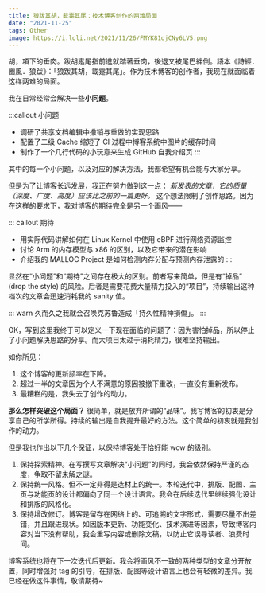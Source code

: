 ```yaml
---
title: 狼跋其胡，載疐其尾：技术博客创作的两难局面
date: "2021-11-25"
tags: Other
image: https://i.loli.net/2021/11/26/FMYK81ojCNy6LV5.png
---
```


胡，項下的垂肉。跋胡疐尾指前進就踏著垂肉，後退又被尾巴絆倒。語本《詩經．豳風．狼跋》：「狼跋其胡，載疐其尾」。作为技术博客的创作者，我现在就面临着这样两难的局面。

<!-- more -->

我在日常经常会解决一些**小问题**。

:::callout 小问题
- 调研了共享文档编辑中撤销与重做的实现思路
- 配置了二级 Cache 缩短了 CI 过程中博客系统中图片的缓存时间
- 制作了一个几行代码的小玩意来生成 GitHub 自我介绍页
:::

其中的每一个小问题，以及对应的解决方法，我都希望有机会能与大家分享。

但是为了让博客长远发展，我正在努力做到这一点： *新发表的文章，它的质量（深度、广度、高度）应该比之前的一篇更好。* 这个想法限制了创作思路。因为在这样的要求下，我对博客的期待完全是另一个画风——

::: callout 期待
- 用实际代码讲解如何在 Linux Kernel 中使用 eBPF 进行网络资源监控
- 讨论 Arm 的内存模型与 x86 的区别，以及它带来的潜在影响
- 介绍我的 MALLOC Project 是如何检测内存分配与预测内存泄露的
:::

显然在“小问题”和“期待”之间存在极大的区别。前者写来简单，但是有“掉品” (drop the style) 的风险。后者是需要花费大量精力投入的“项目”，持续输出这种档次的文章会迅速消耗我的 sanity 值。

::: warn
久而久之我就会召唤克苏鲁造成「持久性精神損傷」。
:::

OK，写到这里我终于可以定义一下现在面临的问题了：因为害怕掉品，所以停止了小问题解决思路的分享。而大项目太过于消耗精力，很难坚持输出。

如你所见：

1. 这个博客的更新频率在下降。
2. 超过一半的文章因为个人不满意的原因被撤下重改，一直没有重新发布。
3. 最糟糕的是，我失去了创作的动力。

**那么怎样突破这个局面？** 很简单，就是放弃所谓的“品味”。我写博客的初衷是分享自己的所学所得。持续的输出是自我提升最好的方法。这个简单的初衷就是我创作的动力。

但是我也作出以下几个保证，以保持博客处于恰好能 wow 的级别。

1. 保持探索精神。在写撰写文章解决“小问题”的同时，我会依然保持严谨的态度，争取不留未解之谜。
2. 保持统一风格。但不一定非得是选材上的统一。本轮迭代中，排版、配图、主页与功能页的设计都偏向了同一个设计语言。我会在后续迭代里继续强化设计和排版的风格化。
3. 保持增改修订。博客是留存在网络上的、可追溯的文字形式，需要尽量不出差错，并且跟进现状。如因版本更新、功能变化、技术演进等因素，导致博客内容对当下没有帮助，我会重写内容或删除文稿，以防止它误导读者、浪费时间。

博客系统也将在下一次迭代后更新。我会将画风不一致的两种类型的文章分开放置，同时增强对 tag 的引导，在排版、配图等设计语言上也会有轻微的差异。我已经在做这件事情，敬请期待~
